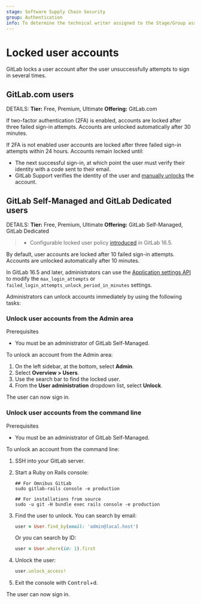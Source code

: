 ```yaml
---
stage: Software Supply Chain Security
group: Authentication
info: To determine the technical writer assigned to the Stage/Group associated with this page, see https://handbook.gitlab.com/handbook/product/ux/technical-writing/#assignments
---
```


# Locked user accounts

GitLab locks a user account after the user unsuccessfully attempts to sign in several times.

## GitLab.com users

DETAILS:
**Tier:** Free, Premium, Ultimate
**Offering:** GitLab.com

If two-factor authentication (2FA) is enabled, accounts are locked after three failed sign-in attempts. Accounts are unlocked automatically after 30 minutes.

If 2FA is not enabled user accounts are locked after three failed sign-in attempts within 24 hours. Accounts remain locked until:

- The next successful sign-in, at which point the user must verify their identity with a code sent to their email.
- GitLab Support verifies the identity of the user and [manually unlocks](https://handbook.gitlab.com/handbook/support/workflows/reinstating-blocked-accounts/#manual-unlock) the account.

## GitLab Self-Managed and GitLab Dedicated users

DETAILS:
**Tier:** Free, Premium, Ultimate
**Offering:** GitLab Self-Managed, GitLab Dedicated

> - Configurable locked user policy [introduced](https://gitlab.com/gitlab-org/gitlab/-/issues/27048) in GitLab 16.5.

By default, user accounts are locked after 10 failed sign-in attempts. Accounts are unlocked automatically after 10 minutes.

In GitLab 16.5 and later, administrators can use the [Application settings API](../api/settings.md#update-application-settings) to modify the `max_login_attempts` or `failed_login_attempts_unlock_period_in_minutes` settings.

Administrators can unlock accounts immediately by using the following tasks:

### Unlock user accounts from the Admin area

Prerequisites

- You must be an administrator of GitLab Self-Managed.

To unlock an account from the Admin area:

1. On the left sidebar, at the bottom, select **Admin**.
1. Select **Overview > Users**.
1. Use the search bar to find the locked user.
1. From the **User administration** dropdown list, select **Unlock**.

The user can now sign in.

### Unlock user accounts from the command line

Prerequisites

- You must be an administrator of GitLab Self-Managed.

To unlock an account from the command line:

1. SSH into your GitLab server.
1. Start a Ruby on Rails console:

   ```shell
   ## For Omnibus GitLab
   sudo gitlab-rails console -e production

   ## For installations from source
   sudo -u git -H bundle exec rails console -e production
   ```

1. Find the user to unlock. You can search by email:

   ```ruby
   user = User.find_by(email: 'admin@local.host')
   ```

   Or you can search by ID:

   ```ruby
   user = User.where(id: 1).first
   ```

1. Unlock the user:

   ```ruby
   user.unlock_access!
   ```

1. Exit the console with <kbd>Control</kbd>+<kbd>d</kbd>.

The user can now sign in.
